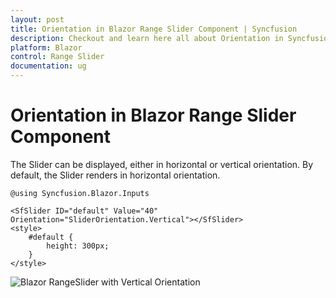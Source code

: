 ```yaml
---
layout: post
title: Orientation in Blazor Range Slider Component | Syncfusion
description: Checkout and learn here all about Orientation in Syncfusion Blazor Range Slider component and much more.
platform: Blazor
control: Range Slider
documentation: ug
---
```


# Orientation in Blazor Range Slider Component

The Slider can be displayed, either in horizontal or vertical orientation. By default, the Slider renders in horizontal orientation.

```cshtml
@using Syncfusion.Blazor.Inputs

<SfSlider ID="default" Value="40" Orientation="SliderOrientation.Vertical"></SfSlider>
<style>
    #default {
        height: 300px;
    }
</style>
```

![Blazor RangeSlider with Vertical Orientation](images/blazor-rangeslider-vertical-orientation.png)